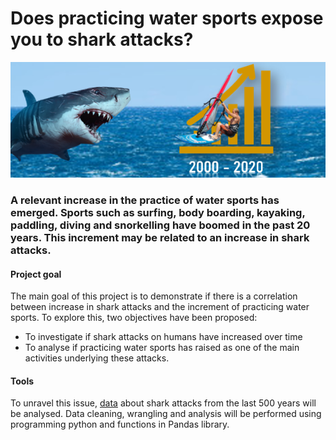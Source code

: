 # Does practicing water sports expose you to shark attacks?

![imagen](https://github.com/Flori-87/data-cleaning-pandas/blob/master/input/image.PNG)

### A relevant increase in the practice of water sports has emerged. Sports such as surfing, body boarding, kayaking, paddling, diving and snorkelling have boomed in the past 20 years. This increment may be related to an increase in shark attacks.

#### Project goal

The main goal of this project is to demonstrate if there is a correlation between increase in shark attacks and the increment of practicing water sports. To explore this, two objectives have been proposed:
- To investigate if shark attacks on humans have increased over time 
- To analyse if practicing water sports has raised as one of the main activities underlying these attacks. 

#### Tools

To unravel this issue, [data](https://www.kaggle.com/teajay/global-shark-attacks) about shark attacks from the last 500 years  will be analysed. Data cleaning, wrangling and analysis will be performed using programming python and functions in Pandas library.
